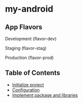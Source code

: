 # my-android

## App Flavors

Development (flavor-dev)

Staging (flavor-stag)

Production (flavor-prod)

## Table of Contents

- [Initialize project](#initialize-project)
- [Configuration](#configuration)
- [Implement package and libraries](#implement-package-and-libraries)
